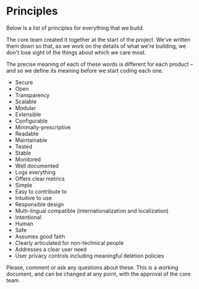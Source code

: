 # Principles
Below is a list of principles for everything that we build.

The core team created it together at the start of the project. We've written them down so that, as we work on the details of what we're building, we don't lose sight of the things about which we care most. 

The precise meaning of each of these words is different for each product – and so we define its meaning before we start coding each one.

* Secure
* Open
* Transparency
* Scalable
* Modular
* Extensible
* Configurable
* Minimally-prescriptive
* Readable
* Maintainable
* Tested
* Stable
* Monitored
* Well documented
* Logs everything
* Offers clear metrics
* Simple
* Easy to contribute to
* Intuitive to use
* Responsible design
* Multi-lingual compatible (internationalization and localization)
* Intentional
* Human
* Safe
* Assumes good faith
* Clearly articulated for non-technical people
* Addresses a clear user need
* User privacy controls including meaningful deletion policies

Please, comment or ask any questions about these. This is a working document, and can be changed at any point, with the approval of the core team.

